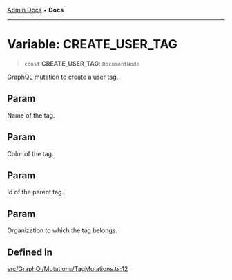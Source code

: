 [Admin Docs](/) • **Docs**

***

# Variable: CREATE\_USER\_TAG

> `const` **CREATE\_USER\_TAG**: `DocumentNode`

GraphQL mutation to create a user tag.

## Param

Name of the tag.

## Param

Color of the tag.

## Param

Id of the parent tag.

## Param

Organization to which the tag belongs.

## Defined in

[src/GraphQl/Mutations/TagMutations.ts:12](https://github.com/PalisadoesFoundation/talawa-admin/blob/main/src/GraphQl/Mutations/TagMutations.ts#L12)
